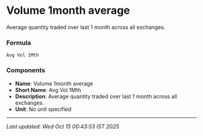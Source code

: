 # Volume 1month average
Average quantity traded over last 1 month across all exchanges.

### Formula
```text
Avg Vol 1Mth
```


### Components
- **Name**: Volume 1month average
- **Short Name**: Avg Vol 1Mth
- **Description**: Average quantity traded over last 1 month across all exchanges.
- **Unit**: No unit specified

---
*Last updated: Wed Oct 15 00:43:53 IST 2025*
